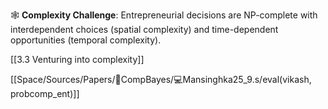 🕸️ **Complexity Challenge**: Entrepreneurial decisions are NP-complete with interdependent choices (spatial complexity) and time-dependent opportunities (temporal complexity).

[[3.3 Venturing into complexity]]

[[Space/Sources/Papers/🐅CompBayes/💻Mansinghka25_9.s/eval(vikash, probcomp_ent)]]